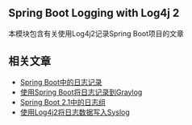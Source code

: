 ## Spring Boot Logging with Log4j 2

本模块包含有关使用Log4j2记录Spring Boot项目的文章

## 相关文章

+ [Spring Boot中的日志记录](docs/SpringBoot中的日志记录.md)
+ [使用Spring Boot将日志记录到Graylog](docs/使用SpringBoot记录到Graylog.md)
+ [Spring Boot 2.1中的日志组](docs/SpringBoot-2.1中的日志组.md)
+ [使用Log4j2将日志数据写入Syslog](docs/使用Log4j2将日志数据写入Syslog.md)